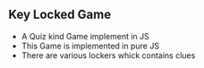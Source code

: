 ## Key Locked Game
* A Quiz kind Game implement in JS 
* This Game is implemented in pure JS
* There are various lockers whick contains clues